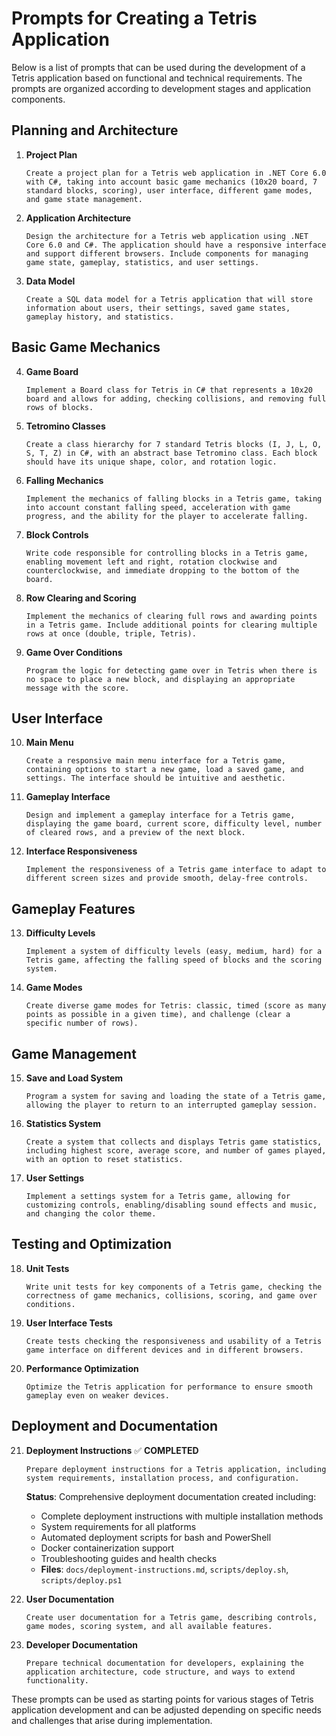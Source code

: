 # Prompts for Creating a Tetris Application

Below is a list of prompts that can be used during the development of a Tetris application based on functional and technical requirements. The prompts are organized according to development stages and application components.

## Planning and Architecture

1. **Project Plan**
   ```
   Create a project plan for a Tetris web application in .NET Core 6.0 with C#, taking into account basic game mechanics (10x20 board, 7 standard blocks, scoring), user interface, different game modes, and game state management.
   ```

2. **Application Architecture**
   ```
   Design the architecture for a Tetris web application using .NET Core 6.0 and C#. The application should have a responsive interface and support different browsers. Include components for managing game state, gameplay, statistics, and user settings.
   ```

3. **Data Model**
   ```
   Create a SQL data model for a Tetris application that will store information about users, their settings, saved game states, gameplay history, and statistics.
   ```

## Basic Game Mechanics

4. **Game Board**
   ```
   Implement a Board class for Tetris in C# that represents a 10x20 board and allows for adding, checking collisions, and removing full rows of blocks.
   ```

5. **Tetromino Classes**
   ```
   Create a class hierarchy for 7 standard Tetris blocks (I, J, L, O, S, T, Z) in C#, with an abstract base Tetromino class. Each block should have its unique shape, color, and rotation logic.
   ```

6. **Falling Mechanics**
   ```
   Implement the mechanics of falling blocks in a Tetris game, taking into account constant falling speed, acceleration with game progress, and the ability for the player to accelerate falling.
   ```

7. **Block Controls**
   ```
   Write code responsible for controlling blocks in a Tetris game, enabling movement left and right, rotation clockwise and counterclockwise, and immediate dropping to the bottom of the board.
   ```

8. **Row Clearing and Scoring**
   ```
   Implement the mechanics of clearing full rows and awarding points in a Tetris game. Include additional points for clearing multiple rows at once (double, triple, Tetris).
   ```

9. **Game Over Conditions**
   ```
   Program the logic for detecting game over in Tetris when there is no space to place a new block, and displaying an appropriate message with the score.
   ```

## User Interface

10. **Main Menu**
    ```
    Create a responsive main menu interface for a Tetris game, containing options to start a new game, load a saved game, and settings. The interface should be intuitive and aesthetic.
    ```

11. **Gameplay Interface**
    ```
    Design and implement a gameplay interface for a Tetris game, displaying the game board, current score, difficulty level, number of cleared rows, and a preview of the next block.
    ```

12. **Interface Responsiveness**
    ```
    Implement the responsiveness of a Tetris game interface to adapt to different screen sizes and provide smooth, delay-free controls.
    ```

## Gameplay Features

13. **Difficulty Levels**
    ```
    Implement a system of difficulty levels (easy, medium, hard) for a Tetris game, affecting the falling speed of blocks and the scoring system.
    ```

14. **Game Modes**
    ```
    Create diverse game modes for Tetris: classic, timed (score as many points as possible in a given time), and challenge (clear a specific number of rows).
    ```

## Game Management

15. **Save and Load System**
    ```
    Program a system for saving and loading the state of a Tetris game, allowing the player to return to an interrupted gameplay session.
    ```

16. **Statistics System**
    ```
    Create a system that collects and displays Tetris game statistics, including highest score, average score, and number of games played, with an option to reset statistics.
    ```

17. **User Settings**
    ```
    Implement a settings system for a Tetris game, allowing for customizing controls, enabling/disabling sound effects and music, and changing the color theme.
    ```

## Testing and Optimization

18. **Unit Tests**
    ```
    Write unit tests for key components of a Tetris game, checking the correctness of game mechanics, collisions, scoring, and game over conditions.
    ```

19. **User Interface Tests**
    ```
    Create tests checking the responsiveness and usability of a Tetris game interface on different devices and in different browsers.
    ```

20. **Performance Optimization**
    ```
    Optimize the Tetris application for performance to ensure smooth gameplay even on weaker devices.
    ```

## Deployment and Documentation

21. **Deployment Instructions** ✅ **COMPLETED**
    ```
    Prepare deployment instructions for a Tetris application, including system requirements, installation process, and configuration.
    ```
    **Status**: Comprehensive deployment documentation created including:
    - Complete deployment instructions with multiple installation methods
    - System requirements for all platforms
    - Automated deployment scripts for bash and PowerShell
    - Docker containerization support
    - Troubleshooting guides and health checks
    - **Files**: `docs/deployment-instructions.md`, `scripts/deploy.sh`, `scripts/deploy.ps1`

22. **User Documentation**
    ```
    Create user documentation for a Tetris game, describing controls, game modes, scoring system, and all available features.
    ```

23. **Developer Documentation**
    ```
    Prepare technical documentation for developers, explaining the application architecture, code structure, and ways to extend functionality.
    ```

These prompts can be used as starting points for various stages of Tetris application development and can be adjusted depending on specific needs and challenges that arise during implementation.
